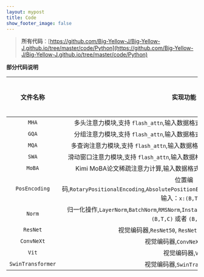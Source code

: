 ```yaml
---
layout: mypost
title: Code
show_footer_image: false
---
```

> **所有代码**：[https://github.com/Big-Yellow-J/Big-Yellow-J.github.io/tree/master/code/Python](https://github.com/Big-Yellow-J/Big-Yellow-J.github.io/tree/master/code/Python)

**部分代码说明**

| 文件名称               | 实现功能      | 文件地址    |
|:--------------------:|:------------:|:----------:|
| `MHA` | 多头注意力模块,支持 `flash_attn`,输入数据格式为：`x:(B,T,C),atten_mask:(B,T)`   | [🔗](../code/MultiHeadAttention.py.txt)   |
| `GQA` | 分组注意力模块,支持 `flash_attn`,输入数据格式为：`x:(B,T,C),atten_mask:(B,T)`  | [🔗](../code/GroupedQueryAttention.py.txt) |
| `MQA` | 多查询注意力模块,支持 `flash_attn`,输入数据格式为：`x:(B,T,C),atten_mask:(B,T)` | [🔗](../code/MultiHeadAttention.py.txt)   |
| `SWA` | 滑动窗口注意力模块,支持 `flash_attn`,输入数据格式为：`x:(B,T,C),atten_mask:(B,T)` | [🔗](../code/WindowAttention.py.txt)     |
| `MoBA` | Kimi MoBA论文稀疏注意力计算,输入数据格式为：`x:(B,T,C),atten_mask:(B,T)` | [🔗](../code/MoBAAttention.py.txt)     |
| `PosEncoding` | 位置编码,`RotaryPositionalEncoding`,`AbsolutePositionEmbedding`,`LearnedPositionEmbedding`。输入：`x:(B,T,C)`             | [🔗](../code/PositionalEncoding.py.txt) |
| `Norm`        | 归一化操作,`LayerNorm`,`BatchNorm`,`RMSNorm`,`InstanceNorm`,`GlobalResponseNorm`。输入：`(B,T,C)` 或者 `(B,C,H,W)` | [🔗](../code/Norm.py.txt)
| `ResNet`          | 视觉编码器,`ResNet50`, `ResNet101`, `ResNet152`系列  | [🔗](../code/CVBackbone/ResNet.py.txt)          |
| `ConvNeXt`        | 视觉编码器,`ConvNeXt v1`系列                         | [🔗](../code/ConvNeXt.py.txt)                   |
| `Vit`             | 视觉编码器,`Vit`                                    | [🔗](../code/CVBackbone/Vit.py.txt)             |
| `SwinTransformer` | 视觉编码器,`SwinTransformer`                        | [🔗](../code/CVBackbone/SwinTransformer.py.txt) |